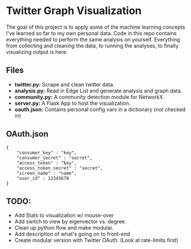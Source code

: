 Twitter Graph Visualization
===========================

The goal of this project is to apply some of the machine learning concepts I've learned so far to my own personal data. Code in this repo contains everything needed to perform the same analysis on yourself. Everything from collecting and cleaning the data, to running the analyses, to finally visualizing output is here.

Files
-----
*	**twitter.py:** Scrape and clean twitter data.
*	**analysis.py:** Read in Edge List and generate analysis and graph data.
*	**community.py:** A community detection module for NetworkX.
*	**server.py:** A Flask App to host the visualization.
*	**oauth.json:** Contains personal config vars in a dictionary (not checked in)

OAuth.json
----------

	{
		"consumer_key" : "key",
		"consumer_secret" : "secret",
		"access_token" : "key",
		"access_token_secret" : "secret",
		"screen_name" : "name",
		"user_id" : 12345678
	}

TODO:
-----
*	Add Stats to visualization w/ mouse-over
*	Add switch to view by eigenvector vs. degree.
*	Clean up python flow and make modular.
*	Add description of what's going on to front-end
*	Create modular version with Twitter OAuth. (Look at rate-limits first)